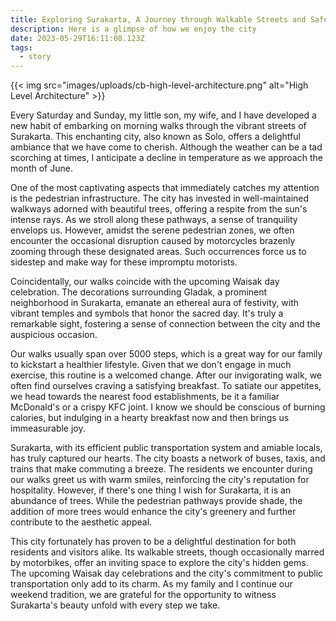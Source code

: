 ```yaml
---
title: Exploring Surakarta, A Journey through Walkable Streets and Safety
description: Here is a glimpse of how we enjoy the city
date: 2023-05-29T16:11:08.123Z
tags:
  - story
---
```

{{< img src="images/uploads/cb-high-level-architecture.png" alt="High Level Architecture" >}}

Every Saturday and Sunday, my little son, my wife, and I have developed a new habit of embarking on morning walks through the vibrant streets of Surakarta. This enchanting city, also known as Solo, offers a delightful ambiance that we have come to cherish. Although the weather can be a tad scorching at times, I anticipate a decline in temperature as we approach the month of June.

One of the most captivating aspects that immediately catches my attention is the pedestrian infrastructure. The city has invested in well-maintained walkways adorned with beautiful trees, offering a respite from the sun's intense rays. As we stroll along these pathways, a sense of tranquility envelops us. However, amidst the serene pedestrian zones, we often encounter the occasional disruption caused by motorcycles brazenly zooming through these designated areas. Such occurrences force us to sidestep and make way for these impromptu motorists.

Coincidentally, our walks coincide with the upcoming Waisak day celebration. The decorations surrounding Gladak, a prominent neighborhood in Surakarta, emanate an ethereal aura of festivity, with vibrant temples and symbols that honor the sacred day. It's truly a remarkable sight, fostering a sense of connection between the city and the auspicious occasion.

Our walks usually span over 5000 steps, which is a great way for our family to kickstart a healthier lifestyle. Given that we don't engage in much exercise, this routine is a welcomed change. After our invigorating walk, we often find ourselves craving a satisfying breakfast. To satiate our appetites, we head towards the nearest food establishments, be it a familiar McDonald's or a crispy KFC joint. I know we should be conscious of burning calories, but indulging in a hearty breakfast now and then brings us immeasurable joy.

Surakarta, with its efficient public transportation system and amiable locals, has truly captured our hearts. The city boasts a network of buses, taxis, and trains that make commuting a breeze. The residents we encounter during our walks greet us with warm smiles, reinforcing the city's reputation for hospitality. However, if there's one thing I wish for Surakarta, it is an abundance of trees. While the pedestrian pathways provide shade, the addition of more trees would enhance the city's greenery and further contribute to the aesthetic appeal.

This city fortunately has proven to be a delightful destination for both residents and visitors alike. Its walkable streets, though occasionally marred by motorbikes, offer an inviting space to explore the city's hidden gems. The upcoming Waisak day celebrations and the city's commitment to public transportation only add to its charm. As my family and I continue our weekend tradition, we are grateful for the opportunity to witness Surakarta's beauty unfold with every step we take.

